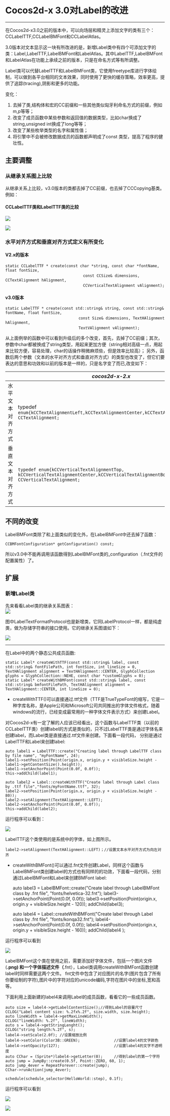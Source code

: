 # Cocos2d-x 3.0对Label的改进

-------------


在Cocos2d-x3.0之前的版本中，可以向场层和精灵上添加文字的类有三个：CCLabelTTF,CCLabelBMFont和CCLabelAtlas。

3.0版本对文本显示这一块有所改进的是，新增Label类中有四个可添加文字的类：Label,LabelTTF,LabelBMFont和LabelAtlas。其中LabelTTF,LabelBMFont和LabelAtlas在功能上承续之前的版本，只是在命名方式等有所调整。

Label类可以代替LabelTTF和LabelBMFont类，它使用freetype库进行字体绘制，可以做到各平台相同的文本效果，同时使用了更快的缓存策略，效率更高，提供了追踪(tracing),阴影和更多的功能。

变化：

1. 去掉了类,结构体和宏的CC前缀和一些其他类似匈牙利命名方式的前缀，例如m,p等等；
2. 改变了成员函数中某些参数和返回值的数据类型，比如char换成了string,unsigned int换成了long等等；
3. 改变了某些枚举类型的名字和属性值；
4. 将引擎中不会被修改数据成员的函数都声明成了const 类型，提高了程序的健壮性。


## 主要调整
### 从继承关系图上比较
从继承关系上比较，v3.0版本的类都去掉了CC前缀，也去掉了CCCopying基类。例如：

#### CCLabelTTF类和LabelTTF类的比较

![](./res/classcocos2d_1_1_c_c_label_t_t_f.png)

![](./res/classcocos2d_1_1_label_t_t_f.png)

### 水平对齐方式和垂直对齐方式定义有所变化

#### V2.x的版本

	static CCLabelTTF * create(const char *string, const char *fontName, float fontSize,
	　　                               const CCSize& dimensions, CCTextAlignment hAlignment, 
	　　                               CCVerticalTextAlignment vAlignment);

#### v3.0版本

	static LabelTTF * create(const std::string& string, const std::string& fontName, float fontSize,
	　　                             const Size& dimensions, TextHAlignment hAlignment,
	　　                             TextVAlignment vAlignment);

从上面例举的函数中可以看到升级后的多个改变，首先，去掉了CC前缀；其次，参数中char都被换成了string类型，用起来更加方便（string相对高级一点，用起来比较方便，容易处理，char的话操作稍微麻烦些，但是效率比较高）；
另外，函数后两个参数（文本的水平对齐方式和垂直对齐方式）的类型也改变了，但它们要表达的意思和功效和以前的版本是一样的，只是名字变了而已,改变如下：


| |*cocos2d-x-2.x*|*cocos2d-x-3.0*|
|---------------|---------------|---------------|
|水平文本对齐方式|typedef `enum{kCCTextAlignmentLeft,kCCTextAlignmentCenter,kCCTextAlignmentRight,} CCTextAlignment;`|`enum class TextHAlignment{LEFT,CENTER,RIGHT};`|
|垂直文本对齐方式|`typedef enum{kCCVerticalTextAlignmentTop, kCCVerticalTextAlignmentCenter,kCCVerticalTextAlignmentBottom,} CCVerticalTextAlignment;`|`enum class TextVAlignment{TOP,CENTER,BOTTOM};`|



## 不同的改变

LabelBMFont类除了和上面类似的变化外，在LabelBMFont中还去掉了函数：

	CCBMFontConfiguration* getConfiguration() const;

所以v3.0中不能再调用该函数得到LabelBMFont类的_configuration（.fnt文件的配置属性）了。



## 扩展
### 新增Label类

先来看看Label类的继承关系图表：   
![](./res/classcocos2d_1_1_label.png)

图中LabelTextFormatProtocol也是新增类，它同LabelProtocol一样，都是纯虚类，做为存储字符串的接口使用。它的继承关系图谱如下：

![](./res/classcocos2d_1_1_label_text_format_protocol.png)


-----------------------------


在Label中的两个静态公共成员函数:

	static Label* createWithTTF(const std::string& label, const std::string& fontFilePath, int fontSize, int lineSize = 0, TextHAlignment alignment = TextHAlignment::CENTER, GlyphCollection glyphs = GlyphCollection::NEHE, const char *customGlyphs = 0);    
	static Label* createWithBMFont(const std::string& label, const std::string& bmfontFilePath, TextHAlignment alignment = TextHAlignment::CENTER, int lineSize = 0);


* createWithTTF()可以直接通过.ttf文件（TTF是TrueTypeFont的缩写，它是一种字库名称，是Apple公司和Microsoft公司共同推出的字体文件格式，随着windows的流行，已经变成最常用的一种字体文件表示方式）来创建Label。 

对Cocos2d-x有一定了解的人应该已经看出，这个函数与LabelTTF类（以前的CCLabelTTF类）创建label的方式是类似的，只不过LabelTTF类是通过字体名来创建label，而Label类是直接通过.ttf文件来创建。下面看一段代码，
分别是通过LabelTTF和Label来创建label:

	auto label1 = LabelTTF::create("Creating label through LabelTTF class by file name", "myFontName", 24);
	label1->setPosition(Point(origin.x, origin.y + visibleSize.height - label1->getContentSize().height));
	label1->setAnchorPoint(Point(0.0f, 0.0f));
    this->addChild(label1);

	auto label2 = Label::createWithTTF("Create label through Label class by .ttf file","fonts/myFontName.ttf", 32);
	label2->setPosition(Point(origin.x, origin.y + visibleSize.height - 80));
	label2->setAlignment(TextHAlignment::LEFT);
	label2->setAnchorPoint(Point(0.0f, 0.0f));
	this->addChild(label2);

运行程序可以看到：

![](./res/ttf.png)


LabelTTF这个类使用的是系统中的字体，如上图所示。

	label2->setAlignment(TextHAlignment::LEFT)；//设置文本水平对齐方式为向左对齐


* createWithBMFont()可以通过.fnt文件创建Label，同样这个函数与LabelBMFont类创建label的方式也有同样的的功效，下面看一段代码，分别通过LabelBMFont和Label来创建BMFont label:

	auto label3 = LabelBMFont::create("Create label through LabelBMFont class by .fnt file", "fonts/helvetica-32.fnt");
	label3->setAnchorPoint(Point(0.0f, 0.0f));
	label3->setPosition(Point(origin.x, origin.y + visibleSize.height - 120));
	addChild(label3);

	auto label4 = Label::createWithBMFont("Create label through Label class by .fnt file", "fonts/konqa32.fnt");
	label4->setAnchorPoint(Point(0.0f, 0.0f));
	label4->setPosition(Point(origin.x, origin.y + visibleSize.height - 160));
	addChild(label4 );

运行程序可以看到

![](./res/bmfont1.png)

LabelBMFont这个类在使用之前，需要添加好字体文件，包括一个图片文件(**.png) 和一个字体描述文件（**.fnt），Label类调用createWithBMFont函数创建label时同样需要这两个文件。
fnt文件中包含了对应图片的名字(图片包含了所有你要绘制的字符),图片中的字符对应的unicode编码,字符在图片中的坐标,宽和高等。

下面利用上面新建的label4来调用Label的成员函数，看看它的一些成员函数。


	auto size = label4->getLabelContentSize();//得到Label的容量尺寸
	CCLOG("Label content size: %.2fx%.2f", size.width, size.height);
	auto lineWidth = label4->getMaxLineWidth();
	CCLOG("lineWidth: %.2f", lineWidth);
	auto s = label4->getStringLenght();
	CCLOG("string length:%.2f", s);
	label4->setScale(2.0f);	//设置缩放比例
	label4->setColor(Color3B::GREEN);				//设置label4的文字颜色
	label4->setOpacity(127);						//设置label4的文字不透明度
	auto CChar = (Sprite*)label4->getLetter(0);		//得到label的第一个字符
	auto jump = JumpBy::create(0.5f, Point::ZERO, 60, 1);
	auto jump_4ever = RepeatForever::create(jump);
	CChar->runAction(jump_4ever);

	schedule(schedule_selector(HelloWorld::step), 0.1f);


运行程序可以看到

![](./res/bmfont2.png)

![](./res/bmfont3.png)

